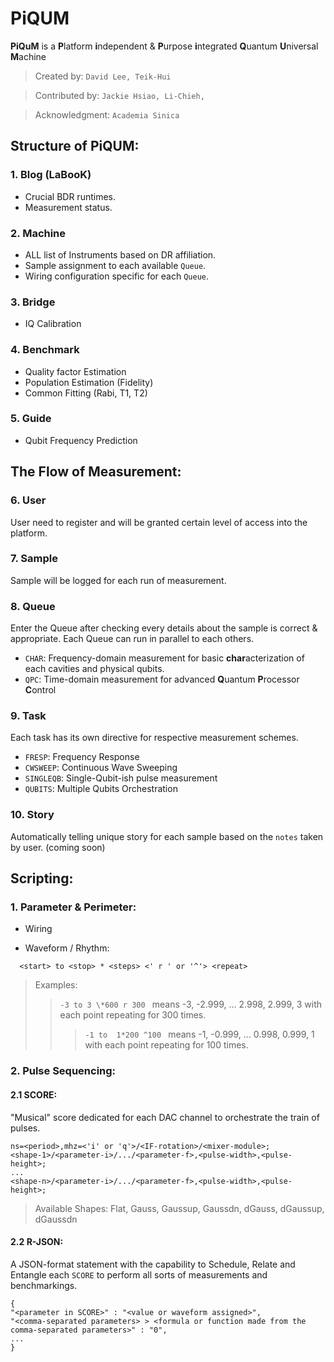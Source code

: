 # PiQUM 

**PiQuM** is a **P**latform **i**ndependent & **P**urpose **i**ntegrated **Q**uantum **U**niversal **M**achine

>Created by: ````David Lee, Teik-Hui````

>Contributed by: ````Jackie Hsiao, Li-Chieh, ````

>Acknowledgment: ````Academia Sinica````

## Structure of PiQUM:
### 1. Blog (LaBooK)
  * Crucial BDR runtimes.
  * Measurement status.

### 2. Machine
  * ALL list of Instruments based on DR affiliation.
  * Sample assignment to each available ````Queue````.
  * Wiring configuration specific for each ````Queue````.

### 3. Bridge
  * IQ Calibration

### 4. Benchmark
  * Quality factor Estimation
  * Population Estimation (Fidelity)
  * Common Fitting (Rabi, T1, T2)

### 5. Guide
  * Qubit Frequency Prediction

## The Flow of Measurement:
### 6. User
User need to register and will be granted certain level of access into the platform.

### 7. Sample
Sample will be logged for each run of measurement.

### 8. Queue
Enter the Queue after checking every details about the sample is correct & appropriate.
Each Queue can run in parallel to each others.
  * ````CHAR````: Frequency-domain measurement for basic **char**acterization of each cavities and physical qubits.
  * ````QPC````: Time-domain measurement for advanced **Q**uantum **P**rocessor **C**ontrol

### 9. Task
Each task has its own directive for respective measurement schemes.
  * ````FRESP````: Frequency Response
  * ````CWSWEEP````: Continuous Wave Sweeping
  * ````SINGLEQB````: Single-Qubit-ish pulse measurement
  * ````QUBITS````: Multiple Qubits Orchestration

### 10. Story
Automatically telling unique story for each sample based on the ````notes```` taken by user. (coming soon)

## Scripting:
### 1. Parameter & Perimeter:
  * Wiring


  * Waveform / Rhythm:
  ````
    <start> to <stop> * <steps> <' r ' or '^'> <repeat>
  ````
  > Examples:
  >> ````-3 to 3 \*600 r 300 ```` means -3, -2.999, ... 2.998, 2.999, 3 with each point repeating for 300 times.
  >>> ````-1 to  1*200 ^100 ```` means -1, -0.999, ... 0.998, 0.999, 1 with each point repeating for 100 times.

  
### 2. Pulse Sequencing:
#### 2.1 SCORE:
"Musical" score dedicated for each DAC channel to orchestrate the train of pulses.
````
ns=<period>,mhz=<'i' or 'q'>/<IF-rotation>/<mixer-module>; 
<shape-1>/<parameter-i>/.../<parameter-f>,<pulse-width>,<pulse-height>;
...
<shape-n>/<parameter-i>/.../<parameter-f>,<pulse-width>,<pulse-height>;
````
> Available Shapes: Flat, Gauss, Gaussup, Gaussdn, dGauss, dGaussup, dGaussdn

#### 2.2 R-JSON:
A JSON-format statement with the capability to Schedule, Relate and Entangle each ````SCORE```` to perform all sorts of measurements and benchmarkings.
````
{
"<parameter in SCORE>" : "<value or waveform assigned>",
"<comma-separated parameters> > <formula or function made from the comma-separated parameters>" : "0",
...
}
````